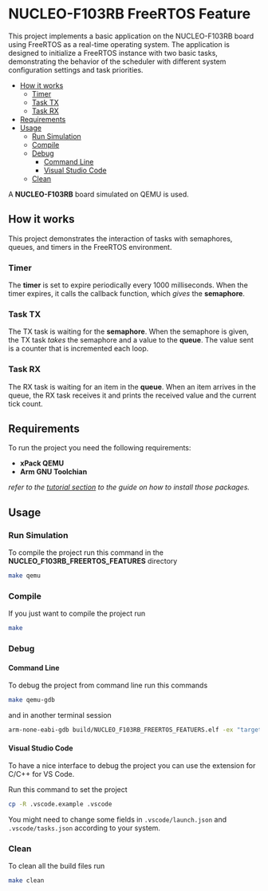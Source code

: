 # NUCLEO-F103RB FreeRTOS Feature

This project implements a basic application on the NUCLEO-F103RB board using FreeRTOS as a real-time operating system. The application is designed to initialize a FreeRTOS instance with two basic tasks, demonstrating the behavior of the scheduler with different system configuration settings and task priorities.

- [How it works](#how-it-works)
  - [Timer](#timer)
  - [Task TX](#task-tx)
  - [Task RX](#task-rx)
- [Requirements](#requirements)
- [Usage](#usage)
  - [Run Simulation](#run-simulation)
  - [Compile](#compile)
  - [Debug](#debug)
    - [Command Line](#command-line)
    - [Visual Studio Code](#visual-studio-code)
  - [Clean](#clean)

A **NUCLEO-F103RB** board simulated on QEMU is used.

## How it works

 This project demonstrates the interaction of tasks with semaphores, queues, and timers in the FreeRTOS environment.

 <!-- Draw schema of the exercise -->

### Timer

The **timer** is set to expire periodically every 1000 milliseconds. When the timer expires, it calls the callback function, which _gives_ the **semaphore**.

### Task TX

The TX task is waiting for the **semaphore**. When the semaphore is given, the TX task _takes_ the semaphore and a value to the **queue**. The value sent is a counter that is incremented each loop.

### Task RX

The RX task is waiting for an item in the **queue**. When an item arrives in the queue, the RX task receives it and prints the received value and the current tick count.

## Requirements

To run the project you need the following requirements:

- **xPack QEMU**
- **Arm GNU Toolchian**

_refer to the [tutorial section](../../docs/qemu.md) to the guide on how to install those packages._

## Usage

### Run Simulation

To compile the project run this command in the **NUCLEO_F103RB_FREERTOS_FEATURES** directory

```bash
make qemu
```

### Compile

If you just want to compile the project run

```bash
make
```

### Debug

#### Command Line

To debug the project from command line run this commands

```bash
make qemu-gdb
```

and in another terminal session

```bash
arm-none-eabi-gdb build/NUCLEO_F103RB_FREERTOS_FEATUERS.elf -ex "target remote localhost:1234"
```

#### Visual Studio Code

To have a nice interface to debug the project you can use the extension for C/C++ for VS Code.

Run this command to set the project

```bash
cp -R .vscode.example .vscode
```

You might need to change some fields in `.vscode/launch.json` and `.vscode/tasks.json` according to your system.

### Clean

To clean all the build files run

```bash
make clean
```